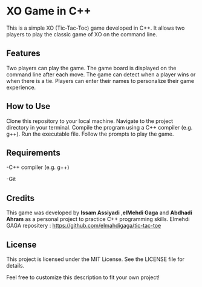 # XO Game in C++ #


This is a simple XO (Tic-Tac-Toc) game developed in C++. It allows two players to play the classic game of XO on the command line.

## Features ##

Two players can play the game.
The game board is displayed on the command line after each move.
The game can detect when a player wins or when there is a tie.
Players can enter their names to personalize their game experience.

## How to Use ##

Clone this repository to your local machine.
Navigate to the project directory in your terminal.
Compile the program using a C++ compiler (e.g. g++).
Run the executable file.
Follow the prompts to play the game.

## Requirements ##

-C++ compiler (e.g. g++)

-Git

## Credits ##

This game was developed by **Issam Assiyadi** ,**elMehdi Gaga** and **Abdhadi Ahram**  as a personal project to practice C++ programming skills.
Elmehdi GAGA repositery : https://github.com/elmahdigaga/tic-tac-toe
## License ##

This project is licensed under the MIT License. See the LICENSE file for details.

Feel free to customize this description to fit your own project!
